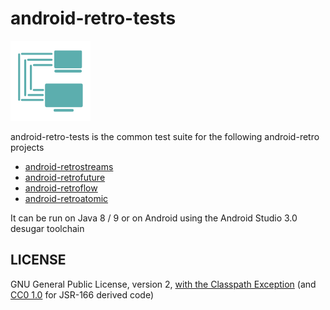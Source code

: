 # android-retro-tests

![](art/streamsupport-sf.png)

android-retro-tests is the common test suite for the following android-retro projects

* [android-retrostreams](https://github.com/retrostreams/android-retrostreams)
* [android-retrofuture](https://github.com/retrostreams/android-retrofuture)
* [android-retroflow](https://github.com/retrostreams/android-retroflow)
* [android-retroatomic](https://github.com/retrostreams/android-retroatomic)

It can be run on Java 8 / 9 or on Android using the Android Studio 3.0 desugar toolchain


## LICENSE

GNU General Public License, version 2, [with the Classpath Exception](https://github.com/retrostreams/android-retro-tests/blob/master/GPL_ClasspathException)  (and [CC0 1.0](https://creativecommons.org/publicdomain/zero/1.0/) for JSR-166 derived code)

